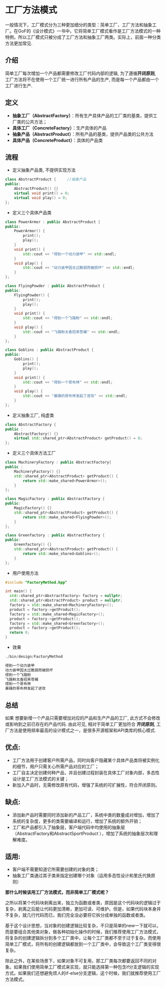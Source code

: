 <!--
 * @Description: 
 * @version: 
 * @Author: 莫邪
 * @Date: 2023-10-08 14:38:14
 * @LastEditors: 莫邪
 * @LastEditTime: 2023-10-08 15:32:06
-->
# 工厂方法模式

一般情况下，工厂模式分为三种更加细分的类型：简单工厂、工厂方法和抽象工厂。在GoF的《设计模式》一书中，它将简单工厂模式看作是工厂方法模式的一种特例，所以工厂模式只被分成了工厂方法和抽象工厂两类。实际上，前面一种分类方法更加常见.

## 介绍

简单工厂每次增加一个产品都需要修改工厂代码内部的逻辑, 为了遵循**开闭原则**, 工厂方法将不在使用一个工厂统一进行所有产品的生产, 而是每一个产品都由一个工厂进行生产. 

## 定义

- **抽象工厂（AbstractFactory）**：所有生产具体产品的工厂类的基类，提供工厂类的公共方法；
- **具体工厂（ConcreteFactory）**：生产具体的产品
- **抽象产品（AbstractProduct）**：所有产品的基类，提供产品类的公共方法
- **具体产品（ConcreteProduct）**：具体的产品类

## 流程

- 定义抽象产品类, 不提供实现方法

```cpp
class AbstractProduct {		//抽象产品
public:
	AbstractProduct() {}
	virtual void print() = 0;
	virtual void play() = 0;
};
```

- 定义三个具体产品类

```cpp
class PowerArmor : public AbstractProduct {
public:
	PowerArmor() {
		print();
		play();
	}
	void print() {
		std::cout << "得到一个动力装甲" << std::endl;
	}
	void play() {
		std::cout << "动力装甲因太过脆弱而被损坏" << std::endl;
	}
};

class FlyingPowder : public AbstractProduct {
public:
	FlyingPowder() {
		print();
		play();
	}
	void print() {
		std::cout << "得到一个飞路粉" << std::endl;
	}
	void play() {
		std::cout << "飞路粉太香招来苍蝇" << std::endl;
	}
};

class Goblins : public AbstractProduct {
public:
	Goblins() {
		print();
		play();
	}
	void print() {
		std::cout << "得到一个哥布林" << std::endl;
	}
	void play() {
		std::cout << "暴躁的哥布林发起了进攻" << std::endl;
	}
};
```

- 定义抽象工厂, 纯虚类

```cpp
class AbstractFactory {
public :
	AbstractFactory() {}
	virtual std::shared_ptr<AbstractProduct> getProduct() = 0;
};
```

- 定义三个具体方法工厂

```cpp
class MachineryFactory : public AbstractFactory{
public : 
	MachineryFactory() {}
	std::shared_ptr<AbstractProduct> getProduct() {
		return std::make_shared<PowerArmor>();
	}
};

class MagicFactory : public AbstractFactory {
public:
	MagicFactory() {}
	std::shared_ptr<AbstractProduct> getProduct() {
		return std::make_shared<FlyingPowder>();
	}
};

class Greenfactory : public AbstractFactory {
public:
	Greenfactory() {}
	std::shared_ptr<AbstractProduct> getProduct() {
		return std::make_shared<Goblins>();
	}
};
```

- 用户使用方法

```cpp
#include "FactoryMethod.hpp"

int main() {
  std::shared_ptr<AbstractFactory> factory = nullptr;
  std::shared_ptr<AbstractProduct> product = nullptr;
  factory = std::make_shared<MachineryFactory>();
  product = factory->getProduct();
  factory = std::make_shared<MagicFactory>();
  product = factory->getProduct();
  factory = std::make_shared<Greenfactory>();
  product = factory->getProduct();
  return 0;
}
```

- 效果

```cpp
./bin/design/FactoryMethod

得到一个动力装甲
动力装甲因太过脆弱而被损坏
得到一个飞路粉
飞路粉太香招来苍蝇
得到一个哥布林
暴躁的哥布林发起了进攻
```

## 总结

如果 想要新增一个产品只需要增加对应的产品和生产产品的工厂, 此方式不会修改或影响到之前已存在的产品代码. 由此可见, 相对于简单工厂更加符合 **开闭原则**, 工厂方法是使用频率最高的设计模式之一，是很多开源框架和API类库的核心模式.

## 优点:

- 工厂方法用于创建客户所需产品，同时向客户隐藏某个具体产品类将被实例化的细节，用户只需关心所需产品对应的工厂；
- 工厂自主决定创建何种产品，并且创建过程封装在具体工厂对象内部，多态性设计是工厂方法模式的关键；
- 新加入产品时，无需修改原有代码，增强了系统的可扩展性，符合开闭原则。

## 缺点:

- 添加新产品时需要同时添加新的产品工厂，系统中类的数量成对增加，增加了系统的复杂度，更多的类需要编译和运行，增加了系统的额外开销；
- 工厂和产品都引入了抽象层，客户端代码中均使用的抽象层（AbstractFactory和AbstractSportProduct ），增加了系统的抽象层次和理解难度。

## 适用:

- 客户端不需要知道它所需要创建的对象的类；
- 抽象工厂类通过其子类来指定创建哪个对象（运用多态性设计和里氏代换原则）

**那什么时候该用工厂方法模式，而非简单工厂模式呢？**

之所以将某个代码块剥离出来，独立为函数或者类，原因是这个代码块的逻辑过于复杂，剥离之后能让代码更加清晰，更加可读、可维护。但是，如果代码块本身并不复杂，就几行代码而已，我们完全没必要将它拆分成单独的函数或者类。

基于这个设计思想，当对象的创建逻辑比较复杂，不只是简单的new一下就可以，而是要组合其他类对象，做各种初始化操作的时候，我们推荐使用工厂方法模式，将复杂的创建逻辑拆分到多个工厂类中，让每个工厂类都不至于过于复杂。而使用简单工厂模式，将所有的创建逻辑都放到一个工厂类中，会导致这个工厂类变得很复杂。

除此之外，在某些场景下，如果对象不可复用，那工厂类每次都要返回不同的对象。如果我们使用简单工厂模式来实现，就只能选择第一种包含if分支逻辑的实现方式。如果我们还想避免烦人的if-else分支逻辑，这个时候，我们就推荐使用工厂方法模式。
